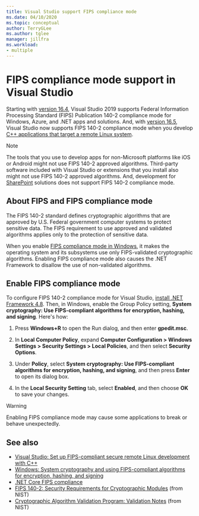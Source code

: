 ```yaml
---
title: Visual Studio support FIPS compliance mode
ms.date: 04/10/2020
ms.topic: conceptual
author: TerryGLee
ms.author: tglee
manager: jillfra
ms.workload:
- multiple
---
```

# FIPS compliance mode support in Visual Studio

Starting with [version 16.4](/visualstudio/releases/2019/release-notes-v16.4/), Visual Studio 2019 supports Federal Information Processing Standard (FIPS) Publication 140-2 compliance mode for Windows, Azure, and .NET apps and solutions. And, with [version 16.5](/visualstudio/releases/2019/release-notes-v16.5/), Visual Studio now supports FIPS 140-2 compliance mode when you develop [C++ applications that target a remote Linux system](/cpp/linux/set-up-fips-compliant-secure-remote-linux-development/).

> [!NOTE]
> The tools that you use to develop apps for non-Microsoft platforms like iOS or Android might not use FIPS 140-2 approved algorithms. Third-party software included with Visual Studio or extensions that you install also might not use FIPS 140-2 approved algorithms. And, development for [SharePoint](/sharepoint/security-for-sharepoint-server/federal-information-processing-standard-security-standards/) solutions does not support FIPS 140-2 compliance mode.

## About FIPS and FIPS compliance mode

The FIPS 140-2 standard defines cryptographic algorithms that are approved by U.S. Federal government computer systems to protect sensitive data. The FIPS requirement to use approved and validated algorithms applies only to the protection of sensitive data.

When you enable [FIPS compliance mode in Windows](/windows/security/threat-protection/fips-140-validation/), it makes the operating system and its subsystems use only FIPS-validated cryptographic algorithms. Enabling FIPS compliance mode also causes the .NET Framework to disallow the use of non-validated algorithms.

## Enable FIPS compliance mode

To configure FIPS 140-2 compliance mode for Visual Studio, [install .NET Framework 4.8](https://dotnet.microsoft.com/download/dotnet-framework/net48). Then, in Windows, enable the Group Policy setting, **System cryptography: Use FIPS-compliant algorithms for encryption, hashing, and signing**. Here's how:

1. Press **Windows+R** to open the Run dialog, and then enter **gpedit.msc**.

1. In **Local Computer Policy**, expand **Computer Configuration > Windows Settings > Security Settings > Local Policies**, and then select **Security Options**.

1. Under **Policy**, select **System cryptography: Use FIPS-compliant algorithms for encryption, hashing, and signing**, and then press **Enter** to open its dialog box.

1. In the **Local Security Setting** tab, select **Enabled**, and then choose **OK** to save your changes.

> [!WARNING]
> Enabling FIPS compliance mode may cause some applications to break or behave unexpectedly.

## See also

- [Visual Studio: Set up FIPS-compliant secure remote Linux development with C++](/cpp/linux/set-up-fips-compliant-secure-remote-linux-development/)
- [Windows: System cryptography and using FIPS-compliant algorithms for encryption, hashing, and signing](/windows/security/threat-protection/security-policy-settings/system-cryptography-use-fips-compliant-algorithms-for-encryption-hashing-and-signing)
- [.NET Core FIPS compliance](/dotnet/standard/security/fips-compliance/)
- [FIPS 140-2: Security Requirements for Cryptographic Modules](https://csrc.nist.gov/publications/detail/fips/140/2/final) (from NIST)
- [Cryptographic Algorithm Validation Program: Validation Notes](https://csrc.nist.gov/projects/cryptographic-algorithm-validation-program/Validation-Notes) (from NIST)